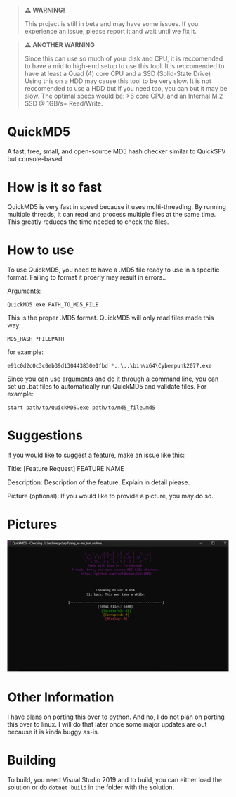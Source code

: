 > **⚠️ WARNING!**
> 
> This project is still in beta and may have some issues. If you experience an issue, please report it and wait until we fix it.


> **⚠️ ANOTHER WARNING**
>
> Since this can use so much of your disk and CPU, it is reccomended to have a mid to high-end setup to use this tool. It is reccomended to have at least a Quad (4) core CPU and a SSD (Solid-State Drive)
> Using this on a HDD may cause this tool to be very slow. It is not reccomended to use a HDD but if you need too, you can but it may be slow.
> The optimal specs would be: >6 core CPU, and an Internal M.2 SSD @ 1GB/s+ Read/Write.

# QuickMD5
A fast, free, small, and open-source MD5 hash checker similar to QuickSFV but console-based.

# How is it so fast
QuickMD5 is very fast in speed because it uses multi-threading. By running multiple threads, it can read and process multiple files at the same time. This greatly reduces the time needed to check the files.

# How to use
To use QuickMD5, you need to have a .MD5 file ready to use in a specific format. Failing to format it proerly may result in errors..

Arguments:
```
QuickMD5.exe PATH_TO_MD5_FILE
```

This is the proper .MD5 format. QuickMD5 will only read files made this way:
```
MD5_HASH *FILEPATH
```
for example:
```
e91c0d2c0c3c0eb39d130443830e1fbd *..\..\bin\x64\Cyberpunk2077.exe
```

Since you can use arguments and do it through a command line, you can set up .bat files to automatically run QuickMD5 and validate files. For example:
```
start path/to/QuickMD5.exe path/to/md5_file.md5
```

# Suggestions
If you would like to suggest a feature, make an issue like this:

Title: [Feature Request] FEATURE NAME

Description: Description of the feature. Explain in detail please.

Picture (optional): If you would like to provide a picture, you may do so.

# Pictures
![QuickMD5 Picture 1](https://github.com/FortNbreak/gg/blob/main/image.png?raw=true)

# Other Information
I have plans on porting this over to python. And no, I do not plan on porting this over to linux. I will do that later once some major updates are out because it is kinda buggy as-is.

# Building
To build, you need Visual Studio 2019 and to build, you can either load the solution or do ```dotnet build``` in the folder with the solution.
